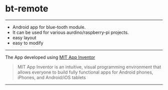# bt-remote
***
* Android app for blue-tooth module.
* It can be used for various aurdino/raspberry-pi projects.
* easy layout
* easy to modify
***
The App developed using [MIT App Inventor](https://appinventor.mit.edu/)
>MIT App Inventor is an intuitive, visual programming environment that allows everyone to build fully functional apps for Android phones, iPhones, and Android/iOS tablets
---

![]()
![]()
